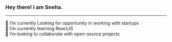 ### Hey there! I am Sneha.
---------------
<!--
**SnehaYC/SnehaYC** is a ✨ _special_ ✨ repository because its `README.md` (this file) appears on your GitHub profile.

Here are some ideas to get you started:

- 🔭 I’m currently working on ...
- 🌱 I’m currently learning ...
- 👯 I’m looking to collaborate on ...
- 🤔 I’m looking for help with ...
- 💬 Ask me about ...
- 📫 How to reach me: ...
- 😄 Pronouns: ...
- ⚡ Fun fact: ...
-->

🔭 I’m currently Looking for opportunity in working with startups <br />
🌱 I’m currently learning ReactJS <br />
👯 I’m looking to collaborate with open-source projects <br />

<!-- [![My GitHub Stats](https://github-readme-stats.vercel.app/api/?username=SnehaYC&count_private=true&theme=tokyonight&showicons=true)]() 
[![Sneha's GitHub stats](https://github-readme-stats.vercel.app/api?username=SnehaYC)](https://github.com/SnehaYC/github-readme-stats)
[![Top Langs](https://github-readme-stats.vercel.app/api/top-langs/?username=SnehaYC&layout=compact)](https://github.com/anuraghazra/github-readme-stats)-->

